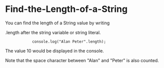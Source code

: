 # Find-the-Length-of-a-String

You can find the length of a String value by writing 

.length after the string variable or string literal.

                console.log("Alan Peter".length);
The value 10 would be displayed in the console.

Note that the space character between "Alan" and "Peter" is also counted.
